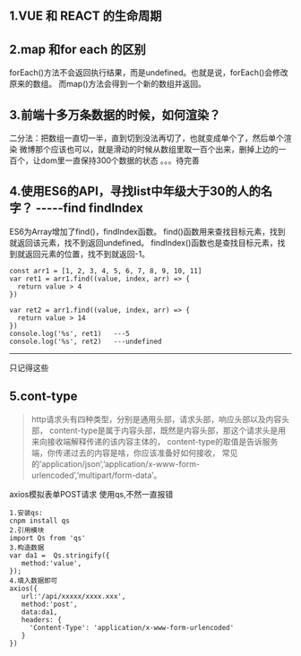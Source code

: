 ## 1.VUE 和 REACT 的生命周期
## 2.map 和for each 的区别
forEach()方法不会返回执行结果，而是undefined。也就是说，forEach()会修改原来的数组。
而map()方法会得到一个新的数组并返回。

## 3.前端十多万条数据的时候，如何渲染？
二分法：把数组一直切一半，直到切到没法再切了，也就变成单个了，然后单个渲染
微博那个应该也可以，就是滑动的时候从数组里取一百个出来，删掉上边的一百个，让dom里一直保持300个数据的状态
。。。待完善



## 4.使用ES6的API，寻找list中年级大于30的人的名字？  -----find findIndex
ES6为Array增加了find()，findIndex函数。
find()函数用来查找目标元素，找到就返回该元素，找不到返回undefined。
findIndex()函数也是查找目标元素，找到就返回元素的位置，找不到就返回-1。

```
const arr1 = [1, 2, 3, 4, 5, 6, 7, 8, 9, 10, 11]
var ret1 = arr1.find((value, index, arr) => {
  return value > 4
})

var ret2 = arr1.find((value, index, arr) => {
  return value > 14
})
console.log('%s', ret1)   ---5
console.log('%s', ret2)   ---undefined
```

-------------------------------------------------------------------------------
只记得这些

## 5.cont-type 
 
>http请求头有四种类型，分别是通用头部，请求头部，响应头部以及内容头部，
content-type是属于内容头部，既然是内容头部，那这个请求头是用来向接收端解释传递的该内容主体的，
content-type的取值是告诉服务端，你传递过去的内容是啥，你应该准备好如何接收，
常见的’application/json’,’application/x-www-form-urlencoded’,’multipart/form-data’。 

axios模拟表单POST请求 使用qs,不然一直报错
```
1.安装qs:
cnpm install qs
2.引用模块
import Qs from 'qs'
3.构造数据
var da1 =  Qs.stringify({
   method:'value',
});
4.填入数据即可
axios({
   url:'/api/xxxxx/xxxx.xxx',
   method:'post',
   data:da1,
   headers: {
     'Content-Type': 'application/x-www-form-urlencoded'
   }
})
```
